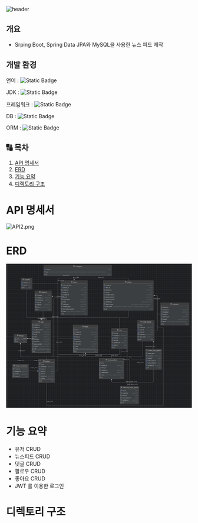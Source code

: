 ![header](https://capsule-render.vercel.app/api?type=waving&color=auto&height=250&section=header&text=OutSourcing%20Project&fontSize=80)

## 개요
- Srping Boot, Spring Data JPA와 MySQL을 사용한 뉴스 피드 제작

## 개발 환경
언어 : ![Static Badge](https://img.shields.io/badge/Java-red?style=flat-square)

JDK : ![Static Badge](https://img.shields.io/badge/JDK-17-yellow?style=flat-square)

프레임워크 : ![Static Badge](https://img.shields.io/badge/SpringBoot-%23FFFF00?logo=springboot)

DB : ![Static Badge](https://img.shields.io/badge/MySql-%23FFFFFF?style=flat&logo=mysql)

ORM : ![Static Badge](https://img.shields.io/badge/JPA-FFA500?style=flat)

## 🔠 목차

1. [API 명세서](#-api-명세서)
2. [ERD](#-erd)
3. [기능 요약](#-기능-요약)
4. [디렉토리 구조](#-디렉토리-구조)

# API 명세서
![API2.png](img/API2.png)

# ERD
![erd.png](img/erd.png)

# 기능 요약
- 유저 CRUD
- 뉴스피드 CRUD
- 댓글 CRUD
- 팔로우 CRUD
- 좋아요 CRUD
- JWT 를 이용한 로그인

# 디렉토리 구조
```

```